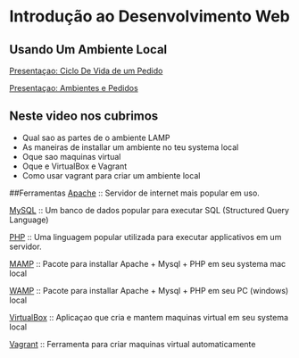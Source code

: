 
# Introdução ao Desenvolvimento Web
## Usando Um Ambiente Local

[Presentaçao: Ciclo De Vida de um Pedido](http://slides.com/comocode/lesson_1-ciclo_de_vida/)

[Presentaçao: Ambientes e Pedidos ](http://slides.com/comocode/lesson_1_introducao_a_web/)


## Neste video nos cubrimos

* Qual sao as partes de o ambiente LAMP
* As maneiras de installar um ambiente no teu systema local
* Oque sao maquinas virtual
* Oque e VirtualBox e Vagrant
* Como usar vagrant para criar um ambiente local

##Ferramentas
[Apache](http://www.apache.org) :: Servidor de internet mais popular em uso.

[MySQL](http://dev.mysql.com) :: Um banco de dados popular para executar SQL (Structured Query Language)

[PHP](http://php.net) :: Uma linguagem popular utilizada para executar applicativos em um servidor.

[MAMP](http://www.mamp.info/en/) :: Pacote para installar Apache + Mysql + PHP em seu systema mac local

[WAMP](http://www.wampserver.com/) :: Pacote para installar Apache + Mysql + PHP em seu PC (windows) local

[VirtualBox](http://virtualbox.org) :: Aplicaçao que cria e mantem maquinas virtual em seu systema local

[Vagrant](http://vagrantup.com) :: Ferramenta para criar maquinas virtual automaticamente





    
